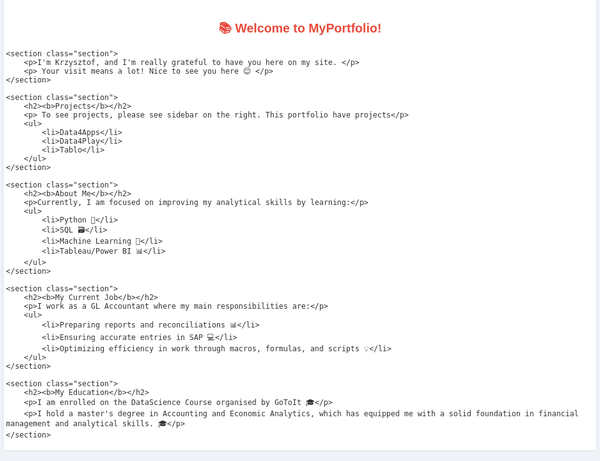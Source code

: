 <!DOCTYPE html>
<html lang="en">
<head>
    <meta charset="UTF-8">
    <meta name="viewport" content="width=device-width, initial-scale=1.0">
    <title>Data Science Projects</title>
    <style>
        body {
            font-family: 'Arial', sans-serif;
            background-color: #f0f4f8;
            color: #333;
            margin: 0;
            padding: 0;
            max-width: 100%;
            overflow-x: hidden;
        }
        .container {
            width: 98%;
            margin: auto;
            padding: 0.2rem;
            background: #fff;
            box-shadow: 0 0 5px rgba(0,0,0,0.1);
        }
        .title {
            color: #e74c3c;
            text-align: center;
            font-size: 1.25rem;
            margin-bottom: 0.2rem;
        }
        .section {
            margin: 0.2rem 0;
        }
        .section h2 {
            color: #3498db;
            border-bottom: 1px solid #3498db;
            padding-bottom: 0.1rem;
            font-size: 0.8rem;
            margin-bottom: 0.2rem;
        }
        .highlight {
            background: #f9e79f;
            padding: 0.05rem 0.2rem;
            border-radius: 5px;
        }
        .emoji {
            font-size: 0.8rem;
        }
    </style>
</head>
<body>

<div class="container">
    <h1 class="title"> 📚 Welcome to MyPortfolio! </h1>

    <section class="section">
        <p>I'm Krzysztof, and I'm really grateful to have you here on my site. </p>
        <p> Your visit means a lot! Nice to see you here 😊 </p> 
    </section>

    <section class="section">
        <h2><b>Projects</b></h2>
        <p> To see projects, please see sidebar on the right. This portfolio have projects</p>
        <ul>
            <li>Data4Apps</li>
            <li>Data4Play</li>
            <li>Tablo</li>
        </ul>
    </section>

    <section class="section">
        <h2><b>About Me</b></h2>
        <p>Currently, I am focused on improving my analytical skills by learning:</p>
        <ul>
            <li>Python 🐍</li>
            <li>SQL 🗃️</li>
            <li>Machine Learning 🔑</li>
            <li>Tableau/Power BI 📊</li>
        </ul>
    </section>

    <section class="section">
        <h2><b>My Current Job</b></h2>
        <p>I work as a GL Accountant where my main responsibilities are:</p>
        <ul>
            <li>Preparing reports and reconciliations 📊</li>
            <li>Ensuring accurate entries in SAP 💻</li>
            <li>Optimizing efficiency in work through macros, formulas, and scripts 💡</li>
        </ul>
    </section>

    <section class="section">
        <h2><b>My Education</b></h2>
        <p>I am enrolled on the DataScience Course organised by GoToIt 🎓</p>
        <p>I hold a master's degree in Accounting and Economic Analytics, which has equipped me with a solid foundation in financial management and analytical skills. 🎓</p>
    </section>

</body>
</html>
